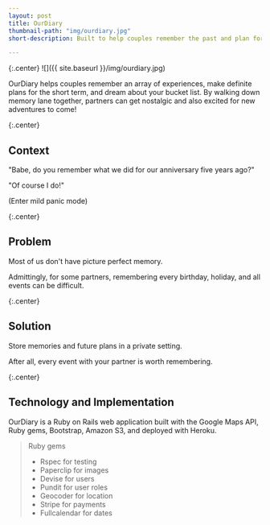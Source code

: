 ```yaml
---
layout: post
title: OurDiary
thumbnail-path: "img/ourdiary.jpg"
short-description: Built to help couples remember the past and plan for the future.

---
```


{:.center}
![]({{ site.baseurl }}/img/ourdiary.jpg)

OurDiary helps couples remember an array of experiences, make definite plans for the short term, and dream about your bucket list. By walking down memory lane together, partners can get nostalgic and also excited for new adventures to come!

{:.center} 
## Context

"Babe, do you remember what we did for our anniversary five years ago?" 

"Of course I do!" 

(Enter mild panic mode)

{:.center} 
## Problem

Most of us don't have picture perfect memory. 

Admittingly, for some partners, remembering every birthday, holiday, and all events can be difficult.

{:.center} 
## Solution

Store memories and future plans in a private setting. 

After all, every event with your partner is worth remembering.

{:.center} 
## Technology and Implementation

OurDiary is a Ruby on Rails web application built with the Google Maps API, Ruby gems, Bootstrap, Amazon S3, and deployed with Heroku.

> Ruby gems
>
> - Rspec for testing
> - Paperclip for images
> - Devise for users
> - Pundit for user roles
> - Geocoder for location
> - Stripe for payments
> - Fullcalendar for dates



